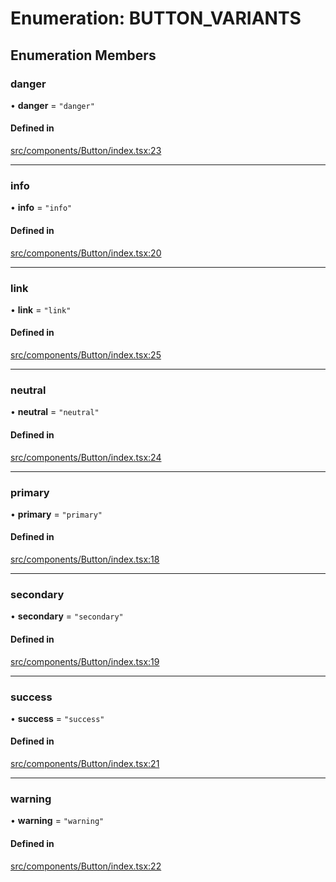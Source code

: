 # Enumeration: BUTTON\_VARIANTS

## Enumeration Members

### danger

• **danger** = ``"danger"``

#### Defined in

[src/components/Button/index.tsx:23](https://github.com/emranffl/next-core-ui/blob/0536197/src/components/Button/index.tsx#L23)

___

### info

• **info** = ``"info"``

#### Defined in

[src/components/Button/index.tsx:20](https://github.com/emranffl/next-core-ui/blob/0536197/src/components/Button/index.tsx#L20)

___

### link

• **link** = ``"link"``

#### Defined in

[src/components/Button/index.tsx:25](https://github.com/emranffl/next-core-ui/blob/0536197/src/components/Button/index.tsx#L25)

___

### neutral

• **neutral** = ``"neutral"``

#### Defined in

[src/components/Button/index.tsx:24](https://github.com/emranffl/next-core-ui/blob/0536197/src/components/Button/index.tsx#L24)

___

### primary

• **primary** = ``"primary"``

#### Defined in

[src/components/Button/index.tsx:18](https://github.com/emranffl/next-core-ui/blob/0536197/src/components/Button/index.tsx#L18)

___

### secondary

• **secondary** = ``"secondary"``

#### Defined in

[src/components/Button/index.tsx:19](https://github.com/emranffl/next-core-ui/blob/0536197/src/components/Button/index.tsx#L19)

___

### success

• **success** = ``"success"``

#### Defined in

[src/components/Button/index.tsx:21](https://github.com/emranffl/next-core-ui/blob/0536197/src/components/Button/index.tsx#L21)

___

### warning

• **warning** = ``"warning"``

#### Defined in

[src/components/Button/index.tsx:22](https://github.com/emranffl/next-core-ui/blob/0536197/src/components/Button/index.tsx#L22)
